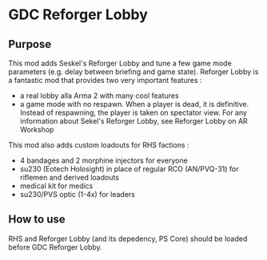 # GDC Reforger Lobby

## Purpose
This mod adds Seskel's Reforger Lobby and tune a few game mode parameters (e.g. delay between briefing and game state). Reforger Lobby is a fantastic mod that provides two very important features :
- a real lobby alla Arma 2 with many cool features
- a game mode with no respawn. When a player is dead, it is definitive. Instead of respawning, the player is taken on spectator view.
For any information about Sekel's Reforger Lobby, see Reforger Lobby on AR Workshop

This mod also adds custom loadouts for RHS factions :
- 4 bandages and 2 morphine injectors for everyone
- su230 (Eotech Holosight) in place of regular RCO (AN/PVQ-31) for riflemen and derived loadouts
- medical kit for medics
- su230/PVS optic (1-4x) for leaders

## How to use
RHS and Reforger Lobby (and its depedency, PS Core) should be loaded before GDC Reforger Lobby.